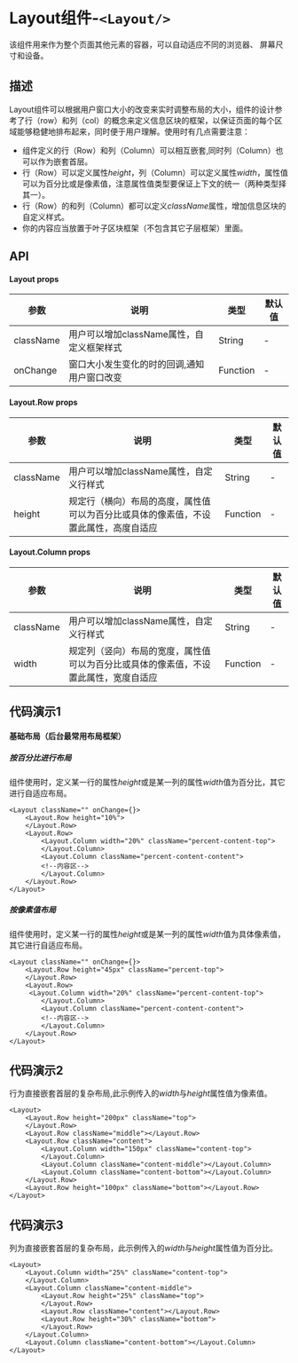 # Layout组件-`<Layout/>`
该组件用来作为整个页面其他元素的容器，可以自动适应不同的浏览器、 屏幕尺寸和设备。

## 描述
Layout组件可以根据用户窗口大小的改变来实时调整布局的大小，组件的设计参考了行（row）和列（col）的概念来定义信息区块的框架，以保证页面的每个区域能够稳健地排布起来，同时便于用户理解。使用时有几点需要注意：

- 组件定义的行（Row）和列（Column）可以相互嵌套,同时列（Column）也可以作为嵌套首层。
- 行（Row）可以定义属性*height*，列（Column）可以定义属性*width*，属性值可以为百分比或是像素值，注意属性值类型要保证上下文的统一（两种类型择其一）。
- 行（Row）的和列（Column）都可以定义*className*属性，增加信息区块的自定义样式。
- 你的内容应当放置于叶子区块框架（不包含其它子层框架）里面。


## API

#### Layout props

| 参数 | 说明 | 类型| 默认值 |
| --- | ---| --- | --- |
| className | 用户可以增加className属性，自定义框架样式 | String | - |
| onChange | 窗口大小发生变化的时的回调,通知用户窗口改变 | Function | - |

#### Layout.Row props
参数 | 说明 | 类型| 默认值
----|------|----|----
className | 用户可以增加className属性，自定义行样式  | String|-
height | 规定行（横向）布局的高度，属性值可以为百分比或具体的像素值，不设置此属性，高度自适应 | Function|-

#### Layout.Column props
参数 | 说明 | 类型| 默认值
----|------|----|----
className | 用户可以增加className属性，自定义行样式  | String|-
width | 规定列（竖向）布局的宽度，属性值可以为百分比或具体的像素值，不设置此属性，宽度自适应 | Function|-


## 代码演示1
#### 基础布局（后台最常用布局框架）
##### 按百分比进行布局
组件使用时，定义某一行的属性*height*或是某一列的属性*width*值为百分比，其它进行自适应布局。

```
<Layout className="" onChange={}>
    <Layout.Row height="10%">
    </Layout.Row>
    <Layout.Row>
        <Layout.Column width="20%" className="percent-content-top">
        </Layout.Column>
        <Layout.Column className="percent-content-content">
        <!--内容区-->
        </Layout.Column>
    </Layout.Row>
</Layout>
```
##### 按像素值布局
组件使用时，定义某一行的属性*height*或是某一列的属性*width*值为具体像素值，其它进行自适应布局。

```
<Layout className="" onChange={}>
    <Layout.Row height="45px" className="percent-top">
    </Layout.Row>
    <Layout.Row>
     <Layout.Column width="20%" className="percent-content-top">
        </Layout.Column>
        <Layout.Column className="percent-content-content">
        <!--内容区-->
        </Layout.Column>
    </Layout.Row>
</Layout>
```
## 代码演示2
行为直接嵌套首层的复杂布局,此示例传入的*width*与*height*属性值为像素值。

```
<Layout>
    <Layout.Row height="200px" className="top">
    </Layout.Row>
    <Layout.Row className="middle"></Layout.Row>
    <Layout.Row className="content">
        <Layout.Column width="150px" className="content-top">
        </Layout.Column>
        <Layout.Column className="content-middle"></Layout.Column>
        <Layout.Column className="content-bottom"></Layout.Column>
    </Layout.Row>
    <Layout.Row height="100px" className="bottom"></Layout.Row>
</Layout>
```
## 代码演示3
列为直接嵌套首层的复杂布局，此示例传入的*width*与*height*属性值为百分比。

```
<Layout>
    <Layout.Column width="25%" className="content-top">
    </Layout.Column>
    <Layout.Column className="content-middle">
        <Layout.Row height="25%" className="top">
        </Layout.Row>
        <Layout.Row className="content"></Layout.Row>
        <Layout.Row height="30%" className="bottom">
        </Layout.Row>
    </Layout.Column>
    <Layout.Column className="content-bottom"></Layout.Column>
</Layout>
```













